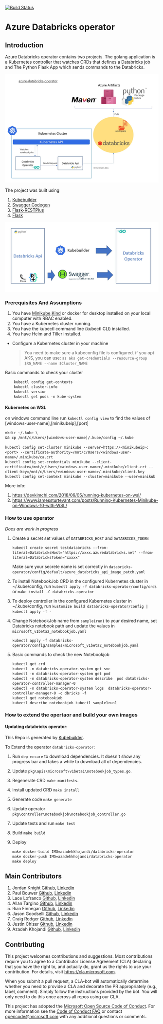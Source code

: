 [![Build Status](https://dev.azure.com/aussiedevcrew/azure-databricks-operator/_apis/build/status/databricks-api/azure-databricks-api-CI?branchName=master)](https://dev.azure.com/aussiedevcrew/azure-databricks-operator/_build/latest?definitionId=17&branchName=master)

# Azure Databricks operator

## Introduction

Azure Databricks operator contains two projects. The golang application is a Kubernetes controller that watches CRDs that defines a Databricks job and The Python Flask App which sends commands to the Databricks.

![alt text](docs/images/azure-databricks-operator.jpg "high level architecture")

The project was built using

1. [Kubebuilder](https://book.kubebuilder.io/)
2. [Swagger Codegen](https://github.com/swagger-api/swagger-codegen)
3. [Flask-RESTPlus](http://flask-restplus.readthedocs.io)
4. [Flask](http://flask.pocoo.org/)

![alt text](docs/images/development-flow.jpg "development flow")

### Prerequisites And Assumptions

1. You have [Minikube](https://kubernetes.io/docs/tasks/tools/install-minikube/),[Kind](https://github.com/kubernetes-sigs/kind) or docker for desktop installed on your local computer with RBAC enabled.
2. You have a Kubernetes cluster running.
3. You have the kubectl command line (kubectl CLI) installed.
4. You have Helm and Tiller installed.

* Configure a Kubernetes cluster in your machine
    > You need to make sure a kubeconfig file is configured.
    > if you opt AKS, you can use: `az aks get-credentials --resource-group $RG_NAME --name $Cluster_NAME`

Basic commands to check your cluster

```shell
    kubectl config get-contexts
    kubectl cluster-info
    kubectl version
    kubectl get pods -n kube-system
```

#### Kubernetes on WSL
    
on windows command line run `kubectl config view` to find the values of [windows-user-name],[minikubeip],[port]

```shell
mkdir ~/.kube \
&& cp /mnt/c/Users/[windows-user-name]/.kube/config ~/.kube

kubectl config set-cluster minikube --server=https://<minikubeip>:<port> --certificate-authority=/mnt/c/Users/<windows-user-name>/.minikube/ca.crt
kubectl config set-credentials minikube --client-certificate=/mnt/c/Users/<windows-user-name>/.minikube/client.crt --client-key=/mnt/c/Users/<windows-user-name>/.minikube/client.key
kubectl config set-context minikube --cluster=minikube --user=minikub

```

More info:

1. https://devkimchi.com/2018/06/05/running-kubernetes-on-wsl/
2. https://www.jamessturtevant.com/posts/Running-Kubernetes-Minikube-on-Windows-10-with-WSL/

### How to use operator

*Docs are work in progress*

1. Create a secret set values of `DATABRICKS_HOST` and `DATABRICKS_TOKEN`

    ```shell
    kubectl create secret testdatabricks --from-literal=DatabricksHost="https://xxxx.azuredatabricks.net" --from-literal=DatabricksToken="xxxxx"
    ```

    Make sure your secrete name is set correctly in `databricks-operator/config/default/azure_databricks_api_image_patch.yaml`

2. To install NotebookJob CRD in the configured Kubernetes cluster in ~/.kube/config, run `kubectl apply -f databricks-operator/config/crds` or `make install -C databricks-operator`

3. To deploy controller in the configured Kubernetes cluster in ~/.kube/config, run `kustomize build databricks-operator/config | kubectl apply -f -`

4. Change NotebookJob name from `sample1run1` to your desired name, set Databricks notebook path and update the values in `microsoft_v1beta2_notebookjob.yaml`

    ```shell
    kubectl apply -f databricks-operator/config/samples/microsoft_v1beta2_notebookjob.yaml
    ```

5. Basic commands to check the new Notebookjob
    
    ```shell
    kubectl get crd
    kubectl -n databricks-operator-system get svc
    kubectl -n databricks-operator-system get pod
    kubectl -n databricks-operator-system describe  pod databricks-operator-controller-manager-0
    kubectl -n databricks-operator-system logs  databricks-operator-controller-manager-0 -c dbricks -f
    kubectl get notebookjob
    kubectl describe notebookjob kubectl sample1run1
    ```

### How to extend the opertaor and build your own images

#### Updating databricks operator:

This Repo is generated by [Kubebuilder](https://book.kubebuilder.io/).

To Extend the operator `databricks-operator`:

1. Run `dep ensure` to download dependencies. It doesn't show any progress bar and takes a while to download all of dependencies.
2. Update `pkg\apis\microsoft\v1beta1\notebookjob_types.go`.
3. Regenerate CRD `make manifests`.
4. Install updated CRD `make install`
5. Generate code `make generate`
6. Update operator `pkg\controller\notebookjob\notebookjob_controller.go`
7. Update tests and run `make test`
8. Build `make build`
9. Deploy

    ```shell
    make docker-build IMG=azadehkhojandi/databricks-operator
    make docker-push IMG=azadehkhojandi/databricks-operator
    make deploy
    ```

## Main Contributors

1. Jordan Knight [Github](https://github.com/jakkaj), [Linkedin](https://www.linkedin.com/in/jakkaj/)
2. Paul Bouwer [Github](https://github.com/paulbouwer), [Linkedin](https://www.linkedin.com/in/pbouwer/)
3. Lace Lofranco [Github](https://github.com/devlace), [Linkedin](https://www.linkedin.com/in/lacelofranco/)
4. Allan Targino [Github](https://github.com/allantargino), [Linkedin](https://www.linkedin.com/in/allan-targino//)
5. Rian Finnegan [Github](https://github.com/xtellurian), [Linkedin](https://www.linkedin.com/in/rian-finnegan-97651b55/)
6. Jason Goodselli [Github](https://github.com/JasonTheDeveloper), [Linkedin](https://www.linkedin.com/in/jason-goodsell-2505a3b2/)
7. Craig Rodger [Github](https://github.com/crrodger), [Linkedin](https://www.linkedin.com/in/craigrodger/)
8. Justin Chizer [Github](https://github.com/justinchizer), [Linkedin](https://www.linkedin.com/in/jchizer/)
9. Azadeh Khojandi [Github](https://github.com/Azadehkhojandi), [Linkedin](https://www.linkedin.com/in/azadeh-khojandi-ba441b3/)

## Contributing

This project welcomes contributions and suggestions.  Most contributions require you to agree to a
Contributor License Agreement (CLA) declaring that you have the right to, and actually do, grant us
the rights to use your contribution. For details, visit https://cla.microsoft.com.

When you submit a pull request, a CLA-bot will automatically determine whether you need to provide
a CLA and decorate the PR appropriately (e.g., label, comment). Simply follow the instructions
provided by the bot. You will only need to do this once across all repos using our CLA.

This project has adopted the [Microsoft Open Source Code of Conduct](https://opensource.microsoft.com/codeofconduct/).
For more information see the [Code of Conduct FAQ](https://opensource.microsoft.com/codeofconduct/faq/) or
contact [opencode@microsoft.com](mailto:opencode@microsoft.com) with any additional questions or comments.
